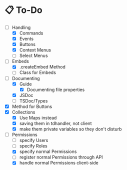 # 📋 To-Do

* [ ] Handling
  * [x] Commands
  * [x] Events
  * [x] Buttons
  * [x] Context Menus
  * [ ] Select Menus
* [ ] Embeds
  * [x] .createEmbed Method
  * [ ] Class for Embeds
* [ ] Documenting
  * [x] Guide
    * [x] Documenting file properties
  * [x] JSDoc
  * [ ] TSDoc/Types
* [x] Method for Buttons
* [x] Collections
  * [x] Use Maps instead
  * [x] saving them in tdhandler, not client
  * [x] make them private variables so they don't disturb
* [ ] Permissions
  * [ ] specify Users
  * [ ] specify Roles
  * [x] specify normal Permissions
  * [ ] register normal Permissions through API
  * [x] handle normal Permissions client-side
